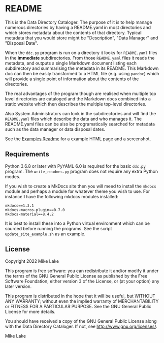 # README

This is the Data Directory Cataloger. The purpose of it is to help manage
numerous directories by having a README.yaml in most directories and which
stores metadata about the contents of that directory. Typical metadata that
you would store might be "Description", "Data Manager" and "Disposal Date".

When the `ddc.py` program is run on a directory it looks for `README.yaml` files
in the **immediate** subdirectories. From those `README.yaml` files it reads the
metadata, and outputs a single Markdown document listing each subdirectory and
summarising the metadata in its README.
This Markdown doc can then be easily transformed to a HTML file (e.g. using `pandoc`)
which will provide a single point of information about the contents of the directories.

The real advantages of the program though are realised when multiple top level
directories are cataloged and the Markdown docs combined into a static website
which then describes the multiple top-level directories. 

Also System Administrators can look in the subdirectories and will find the `README.yaml` 
files which describe the data and who manages it. The README.yaml files can be also 
be programatically searched for metadata such as the data manager or data disposal
dates.

See the [Examples Readme](examples/README_examples.md) for a example HTML page and a screenshot.

## Requirements

Python 3.6.8 or later with PyYAML 6.0 is required for the basic `ddc.py` program.
The `write_readmes.py` program does not require any extra Python modes.

If you wish to create a MkDocs site then you will meed to install the `mkdocs` module
and perhaps a module for whatever theme you wish to use. For instance I have the 
following mkdocs modules installed:

    mkdocs==1.3.1
    mkdocs-macros-plugin==0.7.0
    mkdocs-material==8.4.2

It is best to install these into a Python virtual environment which can be sourced
before running the programs. See the script `update_site_example.sh` as an example.

## License

Copyright 2022 Mike Lake     

This program is free software: you can redistribute it and/or modify it
under the terms of the GNU General Public License as published by the Free Software 
Foundation, either version 3 of the License, or (at your option) any later version.

This program is distributed in the hope that it will be useful, but
WITHOUT ANY WARRANTY; without even the implied warranty of MERCHANTABILITY or
FITNESS FOR A PARTICULAR PURPOSE. See the GNU General Public License for more
details.

You should have received a copy of the GNU General Public License along with
the Data Directory Cataloger. If not, see http://www.gnu.org/licenses/.

Mike Lake

